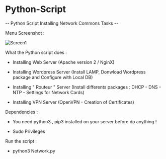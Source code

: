 # Python-Script

-- Python Script Installing Network Commons Tasks -- 

Menu Screenshot :

![Screen1](https://user-images.githubusercontent.com/86099683/122545336-053eb200-d02e-11eb-9b2c-c138c95d89a7.png)


What the Python script does :


- Installing Web Server (Apache version 2 / NginX)


- Installing Wordpress Server (Install LAMP, Donwload Wordpress package and Configure with Local DB)


- Installing " Routeur " Server (Install differents packages : DHCP - DNS - NTP - Settings for Network Cards)


- Installing VPN Server (OpenVPN - Creation of Certificates)




Dependencies :


- You need python3 , pip3 installed on your server before do anything !


- Sudo Privileges




Run the script  :


- python3 Network.py



